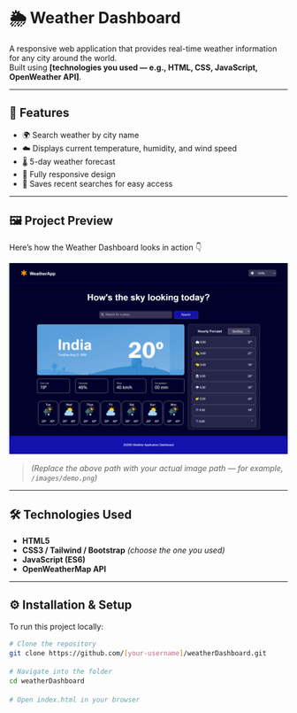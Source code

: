 # 🌦️ Weather Dashboard

A responsive web application that provides real-time weather information for any city around the world.  
Built using **[technologies you used — e.g., HTML, CSS, JavaScript, OpenWeather API]**.

---

## 🚀 Features

- 🌍 Search weather by city name  
- ☁️ Displays current temperature, humidity, and wind speed  
- 🌡️ 5-day weather forecast  
- 📱 Fully responsive design  
- 💾 Saves recent searches for easy access  

---

## 🖼️ Project Preview

Here’s how the Weather Dashboard looks in action 👇

![Weather Dashboard Preview](./screencapture-127-0-0-1-5500-Grid-html-2025-10-29-19_20_35.png)
> *(Replace the above path with your actual image path — for example, `/images/demo.png`)*

---

## 🛠️ Technologies Used

- **HTML5**
- **CSS3 / Tailwind / Bootstrap** *(choose the one you used)*
- **JavaScript (ES6)**
- **OpenWeatherMap API**

---

## ⚙️ Installation & Setup

To run this project locally:

```bash
# Clone the repository
git clone https://github.com/[your-username]/weatherDashboard.git

# Navigate into the folder
cd weatherDashboard

# Open index.html in your browser
